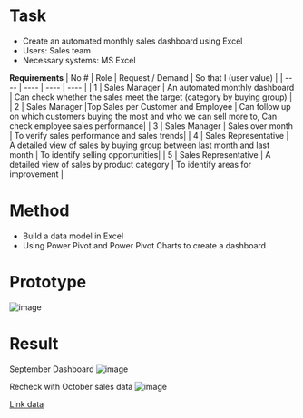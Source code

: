# Task
- Create an automated monthly sales dashboard using Excel
- Users: Sales team
- Necessary systems: MS Excel
  
**Requirements**
| No # | Role | Request / Demand | So that I (user value) |
| ---- | ---- | ---- | ---- |
| 1 | Sales Manager | An automated monthly dashboard | Can check whether the sales meet the target (category by buying group) |
| 2 | Sales Manager |Top Sales per Customer and Employee | Can follow up on which customers buying the most and who we can sell more to, Can check employee sales performance|
| 3 | Sales Manager | Sales over month | To verify sales performance and sales trends|
| 4 | Sales Representative | A detailed view of sales by buying group between last month and last month | To identify selling opportunities|
| 5 | Sales Representative | A detailed view of sales by product category | To identify areas for improvement |

# Method
- Build a data model in Excel
- Using Power Pivot and Power Pivot Charts to create a dashboard

# Prototype
![image](https://github.com/han-nguyen97/auto-monthly-sales-dashboard/assets/83593831/fb2783dc-0db2-486c-ad4f-444898d07343)


# Result
September Dashboard
![image](https://github.com/han-nguyen97/auto-monthly-sales-dashboard/assets/83593831/3cb04162-fed2-4161-a107-6914cc5874f9)

Recheck with October sales data
![image](https://github.com/han-nguyen97/auto-monthly-sales-dashboard/assets/83593831/0f82f060-ef7b-4a8b-af09-cc9e9c601ad4)

[Link data](https://www.kaggle.com/datasets/tanishqtanna/wide-world-importer-sales-and-targets?fbclid=IwAR0WWv-hVBueh70tTZ_DUIXkzxsWPXTaaRtuO340HhJ3G4ZJAfWuskwyTt4)


  
